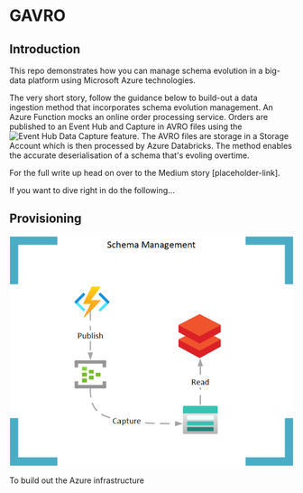 # GAVRO

## Introduction

This repo demonstrates how you can manage schema evolution in a big-data platform using Microsoft Azure technologies.

The very short story, follow the guidance below to build-out a data ingestion method that incorporates schema evolution management. An Azure Function mocks an online order processing service. Orders are published to an Event Hub and Capture in AVRO files using the ![Event Hub Data Capture feature](https://docs.microsoft.com/en-us/azure/event-hubs/event-hubs-capture-overview). The AVRO files are storage in a Storage Account which is then processed by Azure Databricks. The method enables the accurate deserialisation of a schema that's evoling overtime.

For the full write up head on over to the Medium story [placeholder-link].

If you want to dive right in do the following...

## Provisioning

![Architecture](https://github.com/GaryStrange/GAVRO/blob/master/GAVRO.png)

To build out the Azure infrastructure
